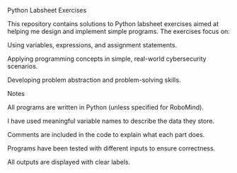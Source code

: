Python Labsheet Exercises

This repository contains solutions to Python labsheet exercises aimed at helping me design and implement simple programs. The exercises focus on:

Using variables, expressions, and assignment statements.

Applying programming concepts in simple, real-world cybersecurity scenarios.

Developing problem abstraction and problem-solving skills.

Notes

All programs are written in Python (unless specified for RoboMind).

I have used meaningful variable names to describe the data they store.

Comments are included in the code to explain what each part does.

Programs have been tested with different inputs to ensure correctness.

All outputs are displayed with clear labels.
